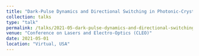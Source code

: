 ```yaml
---
title: "Dark-Pulse Dynamics and Directional Switching in Photonic-Crystal Ring Resonators"
collection: talks
type: "talk"
permalink: /talks/2021-05-dark-pulse-dynamics-and-directional-switching-in-photonic-crystal-ring-resonators
venue: "Conference on Lasers and Electro-Optics (CLEO)"
date: 2021-05-01
location: "Virtual, USA"
---
```

